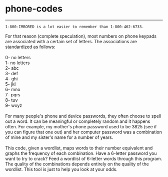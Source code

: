 # phone-codes
---
	1-800-IMBORED is a lot easier to remember than 1-800-462-6733.
For that reason (complete speculation), most numbers on phone keypads
are associated with a certain set of letters. The associations are
standardized as follows:\
\
0- no letters\
1- no letters\
2- abc\
3- def\
4- ghi\
5- jkl\
6- mno\
7- pqrs\
8- tuv\
9- wxyz\
\
For many people's phone and device passwords, they often choose to spell out
a word. It can be meaningful or completely random and it happens often.
For example, my mother's phone password used to be 3825 (see if you can figure that
one out) and her computer password was a combination of mine and my sister's name
for a number of years.\
\
This code, given a wordlist, maps words to their number equivalent and
graphs the frequency of each combination. Have a 6-letter password you
want to try to crack? Feed a wordlist of 6-letter words through
this program. The quality of the combinations depends entirely on the quality of
the wordlist. This tool is just to help you look at your odds.
